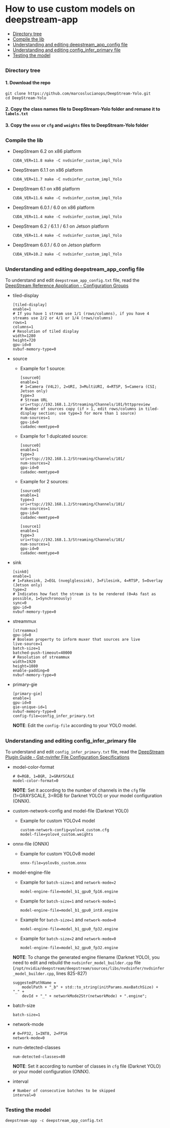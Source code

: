 # How to use custom models on deepstream-app

* [Directory tree](#directory-tree)
* [Compile the lib](#compile-the-lib)
* [Understanding and editing deepstream_app_config file](#understanding-and-editing-deepstream_app_config-file)
* [Understanding and editing config_infer_primary file](#understanding-and-editing-config_infer_primary-file)
* [Testing the model](#testing-the-model)

##

### Directory tree

#### 1. Download the repo

```
git clone https://github.com/marcoslucianops/DeepStream-Yolo.git
cd DeepStream-Yolo
```

#### 2. Copy the class names file to DeepStream-Yolo folder and remane it to `labels.txt`

#### 3. Copy the `onnx` or `cfg` and `weights` files to DeepStream-Yolo folder

##

### Compile the lib

* DeepStream 6.2 on x86 platform

  ```
  CUDA_VER=11.8 make -C nvdsinfer_custom_impl_Yolo
  ```

* DeepStream 6.1.1 on x86 platform

  ```
  CUDA_VER=11.7 make -C nvdsinfer_custom_impl_Yolo
  ```

* DeepStream 6.1 on x86 platform

  ```
  CUDA_VER=11.6 make -C nvdsinfer_custom_impl_Yolo
  ```

* DeepStream 6.0.1 / 6.0 on x86 platform

  ```
  CUDA_VER=11.4 make -C nvdsinfer_custom_impl_Yolo
  ```

* DeepStream 6.2 / 6.1.1 / 6.1 on Jetson platform

  ```
  CUDA_VER=11.4 make -C nvdsinfer_custom_impl_Yolo
  ```

* DeepStream 6.0.1 / 6.0 on Jetson platform

  ```
  CUDA_VER=10.2 make -C nvdsinfer_custom_impl_Yolo
  ```

##

### Understanding and editing deepstream_app_config file

To understand and edit `deepstream_app_config.txt` file, read the [DeepStream Reference Application - Configuration Groups](https://docs.nvidia.com/metropolis/deepstream/dev-guide/text/DS_ref_app_deepstream.html#configuration-groups)


* tiled-display

  ```
  [tiled-display]
  enable=1
  # If you have 1 stream use 1/1 (rows/columns), if you have 4 streams use 2/2 or 4/1 or 1/4 (rows/columns)
  rows=1
  columns=1
  # Resolution of tiled display
  width=1280
  height=720
  gpu-id=0
  nvbuf-memory-type=0
  ```

* source

  * Example for 1 source:

    ```
    [source0]
    enable=1
    # 1=Camera (V4L2), 2=URI, 3=MultiURI, 4=RTSP, 5=Camera (CSI; Jetson only)
    type=3
    # Stream URL
    uri=rtsp://192.168.1.2/Streaming/Channels/101/httppreview
    # Number of sources copy (if > 1, edit rows/columns in tiled-display section; use type=3 for more than 1 source)
    num-sources=1
    gpu-id=0
    cudadec-memtype=0
    ```

  * Example for 1 duplcated source:

    ```
    [source0]
    enable=1
    type=3
    uri=rtsp://192.168.1.2/Streaming/Channels/101/
    num-sources=2
    gpu-id=0
    cudadec-memtype=0
    ```

  * Example for 2 sources:

    ```
    [source0]
    enable=1
    type=3
    uri=rtsp://192.168.1.2/Streaming/Channels/101/
    num-sources=1
    gpu-id=0
    cudadec-memtype=0

    [source1]
    enable=1
    type=3
    uri=rtsp://192.168.1.3/Streaming/Channels/101/
    num-sources=1
    gpu-id=0
    cudadec-memtype=0
    ```

* sink

  ```
  [sink0]
  enable=1
  # 1=Fakesink, 2=EGL (nveglglessink), 3=Filesink, 4=RTSP, 5=Overlay (Jetson only)
  type=2
  # Indicates how fast the stream is to be rendered (0=As fast as possible, 1=Synchronously)
  sync=0
  gpu-id=0
  nvbuf-memory-type=0
  ```

* streammux

  ```
  [streammux]
  gpu-id=0
  # Boolean property to inform muxer that sources are live
  live-source=1
  batch-size=1
  batched-push-timeout=40000
  # Resolution of streammux
  width=1920
  height=1080
  enable-padding=0
  nvbuf-memory-type=0
  ```

* primary-gie

  ```
  [primary-gie]
  enable=1
  gpu-id=0
  gie-unique-id=1
  nvbuf-memory-type=0
  config-file=config_infer_primary.txt
  ```

  **NOTE**: Edit the `config-file` according to your YOLO model.

##

### Understanding and editing config_infer_primary file

To understand and edit `config_infer_primary.txt` file, read the [DeepStream Plugin Guide - Gst-nvinfer File Configuration Specifications](https://docs.nvidia.com/metropolis/deepstream/dev-guide/text/DS_plugin_gst-nvinfer.html#gst-nvinfer-file-configuration-specifications)

* model-color-format

  ```
  # 0=RGB, 1=BGR, 2=GRAYSCALE
  model-color-format=0
  ```

  **NOTE**: Set it according to the number of channels in the `cfg` file (1=GRAYSCALE, 3=RGB for Darknet YOLO) or your model configuration (ONNX).

* custom-network-config and model-file (Darknet YOLO)

  * Example for custom YOLOv4 model

    ```
    custom-network-config=yolov4_custom.cfg
    model-file=yolov4_custom.weights
    ```

* onnx-file (ONNX)

  * Example for custom YOLOv8 model

    ```
    onnx-file=yolov8s_custom.onnx
    ```

* model-engine-file 

  * Example for `batch-size=1` and `network-mode=2`

    ```
    model-engine-file=model_b1_gpu0_fp16.engine
    ```

  * Example for `batch-size=1` and `network-mode=1`

    ```
    model-engine-file=model_b1_gpu0_int8.engine
    ```

  * Example for `batch-size=1` and `network-mode=0`

    ```
    model-engine-file=model_b1_gpu0_fp32.engine
    ```

  * Example for `batch-size=2` and `network-mode=0`

    ```
    model-engine-file=model_b2_gpu0_fp32.engine
    ```

  **NOTE**: To change the generated engine filename (Darknet YOLO), you need to edit and rebuild the `nvdsinfer_model_builder.cpp` file (`/opt/nvidia/deepstream/deepstream/sources/libs/nvdsinfer/nvdsinfer_model_builder.cpp`, lines 825-827)

  ```
  suggestedPathName =
      modelPath + "_b" + std::to_string(initParams.maxBatchSize) + "_" +
      devId + "_" + networkMode2Str(networkMode) + ".engine";
  ```

* batch-size

  ```
  batch-size=1
  ```

* network-mode

  ```
  # 0=FP32, 1=INT8, 2=FP16
  network-mode=0
  ```

* num-detected-classes 

  ```
  num-detected-classes=80
  ```

  **NOTE**: Set it according to number of classes in `cfg` file (Darknet YOLO) or your model configuration (ONNX).

* interval

  ```
  # Number of consecutive batches to be skipped
  interval=0
  ```

##

### Testing the model

```
deepstream-app -c deepstream_app_config.txt
```
